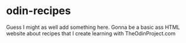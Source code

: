 # odin-recipes
Guess I might as well add something here. Gonna be a basic ass HTML website about recipes that I create learning with TheOdinProject.com